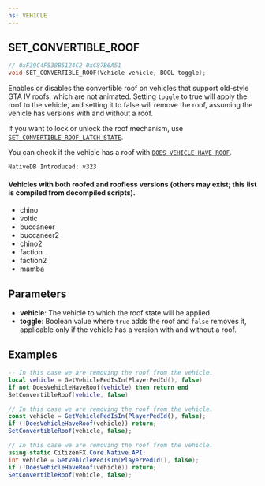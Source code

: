 ```yaml
---
ns: VEHICLE
---
```

## SET_CONVERTIBLE_ROOF

```c
// 0xF39C4F538B5124C2 0xC87B6A51
void SET_CONVERTIBLE_ROOF(Vehicle vehicle, BOOL toggle);
```
Enables or disables the convertible roof on vehicles that support old-style GTA IV roofs, which are not animated. Setting `toggle` to true will apply the roof to the vehicle, and setting it to false will remove the roof, assuming the vehicle has versions with and without a roof.

If you want to lock or unlock the roof mechanism, use [`SET_CONVERTIBLE_ROOF_LATCH_STATE`](#_0x1A78AD3D8240536F).

You can check if the vehicle has a roof with [`DOES_VEHICLE_HAVE_ROOF`](#_0x8AC862B0B32C5B80).

```
NativeDB Introduced: v323
```

#### Vehicles with both roofed and roofless versions (others may exist; this list is compiled from decompiled scripts).

* chino
* voltic
* buccaneer
* buccaneer2
* chino2
* faction
* faction2
* mamba

## Parameters
* **vehicle**: The vehicle to which the roof state will be applied.
* **toggle**: Boolean value where `true` adds the roof and `false` removes it, applicable only if the vehicle has a version with and without a roof.

## Examples
```lua
-- In this case we are removing the roof from the vehicle.
local vehicle = GetVehiclePedIsIn(PlayerPedId(), false)
if not DoesVehicleHaveRoof(vehicle) then return end
SetConvertibleRoof(vehicle, false)
```

```js
// In this case we are removing the roof from the vehicle.
const vehicle = GetVehiclePedIsIn(PlayerPedId(), false);
if (!DoesVehicleHaveRoof(vehicle)) return;
SetConvertibleRoof(vehicle, false);
```

```cs
// In this case we are removing the roof from the vehicle.
using static CitizenFX.Core.Native.API;
int vehicle = GetVehiclePedIsIn(PlayerPedId(), false);
if (!DoesVehicleHaveRoof(vehicle)) return;
SetConvertibleRoof(vehicle, false);
```

